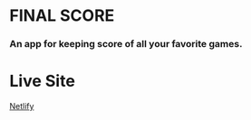 # FINAL SCORE
### An app for keeping score of all your favorite games. 

# Live Site
[Netlify](https://final-score.netlify.com/)
